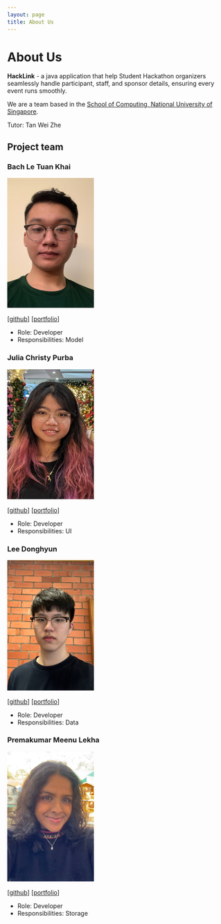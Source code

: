 ```yaml
---
layout: page
title: About Us
---
```

# About Us

**HackLink** - a java application that help Student Hackathon organizers seamlessly handle participant, 
staff, and sponsor details, ensuring every event runs smoothly.

We are a team based in the [School of Computing, National University of Singapore](http://www.comp.nus.edu.sg).

Tutor: Tan Wei Zhe


## Project team

### Bach Le Tuan Khai

<img src="images/khai.png" width="200px">

[[github](https://github.com/bachletuankhai)]
[[portfolio](team/johndoe.md)]

* Role: Developer
* Responsibilities: Model

### Julia Christy Purba

<img src="images/julia.png" width="200px">

[[github](https://github.com/julia-cp)]
[[portfolio](team/johndoe.md)]

* Role: Developer
* Responsibilities: UI

### Lee Donghyun

<img src="images/donghyun.png" width="200px">

[[github](https://github.com/dhlee03)]
[[portfolio](team/johndoe.md)]

* Role: Developer
* Responsibilities: Data

### Premakumar Meenu Lekha

<img src="images/meenu.png" width="200px">

[[github](https://github.com/meenulekha)]
[[portfolio](team/johndoe.md)]

* Role: Developer
* Responsibilities: Storage
